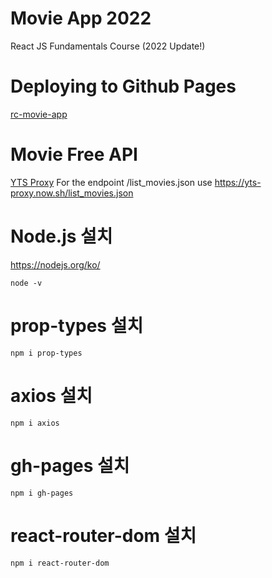 # Movie App 2022
React JS Fundamentals Course (2022 Update!)

# Deploying to Github Pages
[rc-movie-app](https://rahee-do.github.io/rc-movie-app)

# Movie Free API 
[YTS Proxy](https://github.com/serranoarevalo/yts-proxy)
For the endpoint /list_movies.json use https://yts-proxy.now.sh/list_movies.json

# Node.js 설치
https://nodejs.org/ko/
```shell
node -v
```

# prop-types 설치
```shell
npm i prop-types
```

# axios 설치
```shell
npm i axios
```

# gh-pages 설치
```shell
npm i gh-pages
```

# react-router-dom 설치
```shell
npm i react-router-dom
```

